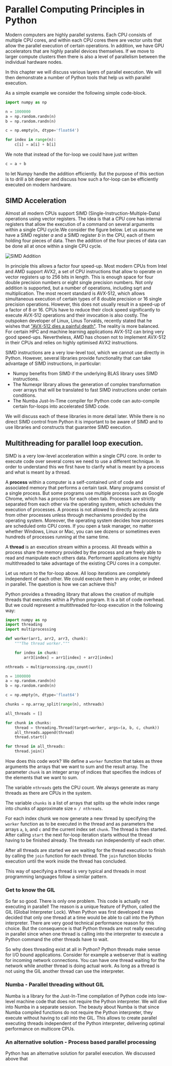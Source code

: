 # Parallel Computing Principles in Python

Modern computers are highly parallel systems. Each CPU consists of multiple CPU cores, and within each CPU cores there are vector units that allow the parallel execution of certain operations. In addition, we have GPU accelerators that are highly parallel devices themselves. If we move to larger compute clusters then there is also a level of parallelism between the individual hardware nodes.

In this chapter we will discuss various layers of parallel execution. We will then demonstrate a number of Python tools that help us with parallel execution.


As a simple example we consider the following simple code-block.

```python
import numpy as np

n = 1000000
a = np.random.randn(n)
b = np.random.randn(n)

c = np.empty(n, dtype='float64')

for index in range(n):
    c[i] = a[i] + b[i]
```

We note that instead of the for-loop we could have just written 

```python
c = a + b
``` 

to let Numpy handle the addition efficiently. But the purpose of this section is to drill a bit deeper and discuss how such a for-loop can be efficiently executed on modern hardware.


## SIMD Acceleration

Almost all modern CPUs support SIMD (Single-Instruction-Multiple-Data) operations using vector registers. The idea is that a CPU core has internal registers that allow the execution of a command on several arguments within a single CPU cycle.We consider the figure below. Let us assume we have a SIMD register $a$ and a SIMD register $b$ in the CPU, each of them holding four pieces of data. Then the addition of the four pieces of data can be done all at once within a single CPU cycle.

![SIMD Addition](./img/simd_addition.png)

In principle this allows a factor four speed-up. Most modern CPUs from Intel and AMD support AVX2, a set of CPU instructions that allow to operate on vector registers up to 256 bits in length. This is enough space for four double precision numbers or eight single precision numbers. Not only addition is supported, but a number of operations, including sqrt and multiplication. The most recent standard is AVX-512, which allows simultaneous execution of certain types of 8 double precision or 16 single precision operations. However, this does not usually result in a speed-up of a factor of 8 or 16. CPUs have to reduce their clock speed significantly to execute AVX-512 operations and their invocation is also costly. The outspoken developer of Linux, Linus Torvalds, recently stated that he wishes that ["AVX-512 dies a painful death"](https://www.extremetech.com/computing/312673-linus-torvalds-i-hope-avx512-dies-a-painful-death). The reality is more balanced. For certain HPC and machine learning applications AVX-512 can bring very good speed-ups. Nevertheless, AMD has chosen not to implement AVX-512 in their CPUs and relies on highly optimised AVX2 instructions.

SIMD instructions are a very low-level tool, which we cannot use directly in Python. However, several libraries provide functionality that can take advantage of SIMD instructions, in particular:

* Numpy benefits from SIMD if the underlying BLAS library uses SIMD instructions.
* The Numexpr library allows the generation of complex transformation over arrays
that will be translated to fast SIMD instructions under certain conditions.
* The Numba Just-In-Time compiler for Python code can auto-compile certain for-loops into accelerated SIMD code.

We will discuss each of these libraries in more detail later. While there is no direct SIMD control from Python it is important to be aware of SIMD and to use libraries and constructs that guarantee SIMD execution.


## Multithreading for parallel loop execution.

SIMD is a very low-level acceleration within a single CPU core. In order to execute code over several cores we need to use a different technique. In order to understand this we first have to clarify what is meant by a process and what is meant by a thread.

A **process** within a computer is a self-contained unit of code and associated memory that performs a certain task. Many programs consist of a single process. But some programs use multiple process such as Google Chrome, which has a process for each oben tab. Processes are strictly separated from each other via the operating system, which schedules the execution of processes. A process is not allowed to directly access data from other processes unless through mechanisms provided by the operating system. Moreover, the operating system decides how processes are scheduled onto CPU cores. If you open a task manager, no matter whether Windows, Linux or Mac, you can see dozens or sometimes even hundreds of processes running at the same time.

A **thread** is an execution stream within a process. All threads within a process share the memory provided by the process and are freely able to read and manipulate each others data. Performant applications are highly multithreaded to take advantage of the existing CPU cores in a computer.

Let us return to the for-loop above. All loop iterations are completely independent of each other. We could execute them in any order, or indeed in parallel. The question is how we can achieve this?

Python provides a threading library that allows the creation of multiple threads that executes within a Python program. It is a bit of code overhead. But we could represent a multithreaded for-loop execution in the following way:

```python
import numpy as np
import threading
import multiprocessing

def worker(arr1, arr2, arr3, chunk):
    """The thread worker."""

    for index in chunk:
        arr3[index] = arr1[index] + arr2[index]

nthreads = multiprocessing.cpu_count()

n = 1000000
a = np.random.randn(n)
b = np.random.randn(n)

c = np.empty(n, dtype='float64')

chunks = np.array_split(range(n), nthreads)

all_threads = []

for chunk in chunks:
    thread = threading.Thread(target=worker, args=(a, b, c, chunk))
    all_threads.append(thread)
    thread.start()

for thread in all_threads:
    thread.join()
```

How does this code work? We define a `worker` function that takes as three arguments the arrays that we want to sum and the result array. The parameter `chunk` is an integer array of indices that specifies the indices of the elements that we want to sum.

The variable `nthreads` gets the CPU count. We always generate as many threads as there are CPUs in the system.

The variable `chunks` is a list of arrays that splits up the whole index range into chunks of approximate size `n / nthreads`.

For each index chunk we now generate a new thread by specifying the `worker` function as to be executed in the thread and as parameters the arrays `a`, `b`, and `c` and the current index set `chunk`. The thread is then started. After calling `start` the next for-loop iteration starts without the thread having to be finished already. The threads run independently of each other.

After all threads are started we are waiting for the thread execution to finish by calling the `join` function for each thread. The `join` function blocks execution until the work inside the thread has concluded.

This way of specifying a thread is very typical and threads in most programming languages follow a similar pattern.

### Get to know the GIL

So far so good. There is only one problem. This code is actually not executing in parallel! The reason is a unique feature of Python, called the GIL (Global Interpreter Lock). When Python was first developed it was decided that only one thread at a time would be able to call into the Python interpreter. There are very good technical performance reason for this choice. But the consequence is that Python threads are not really executing in parallel since when one thread is calling into the interpreter to execute a Python command the other threads have to wait.

So why does threading exist at all in Python? Python threads make sense for I/O bound applications. Consider for example a webserver that is waiting for incoming network connections. You can have one thread waiting for the network while another thread is doing actual work. As long as a thread is not using the GIL another thread can use the interpreter.

### Numba - Parallel threading without GIL

Numba is a library for the Just-In-Time compilation of Python code into low-level machine code that does not require the Python interpreter. We will dive into Numba in a separate session. The beauty about Numba is that since Numba compiled functions do not require the Python interpreter, they execute without having to call into the GIL. This allows to create parallel executing threads independent of the Python interpreter, delivering optimal performance on multicore CPUs.

### An alternative solution - Process based parallel processing

Python has an alternative solution for parallel execution. We discussed above that 


